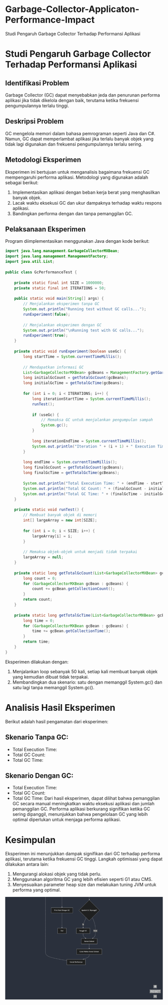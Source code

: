 # Garbage-Collector-Applicaton-Performance-Impact
Studi Pengaruh Garbage Collector Terhadap Performansi Aplikasi
# Studi Pengaruh Garbage Collector Terhadap Performansi Aplikasi

## Identifikasi Problem
Garbage Collector (GC) dapat menyebabkan jeda dan penurunan performa aplikasi jika tidak dikelola dengan baik, terutama ketika frekuensi pengumpulannya terlalu tinggi.

## Deskripsi Problem
GC mengelola memori dalam bahasa pemrograman seperti Java dan C#. Namun, GC dapat memperlambat aplikasi jika terlalu banyak objek yang tidak lagi digunakan dan frekuensi pengumpulannya terlalu sering.

## Metodologi Eksperimen
Eksperimen ini bertujuan untuk menganalisis bagaimana frekuensi GC mempengaruhi performa aplikasi. Metodologi yang digunakan adalah sebagai berikut:
1. Implementasikan aplikasi dengan beban kerja berat yang menghasilkan banyak objek.
2. Lacak waktu eksekusi GC dan ukur dampaknya terhadap waktu respons aplikasi.
3. Bandingkan performa dengan dan tanpa pemanggilan GC.

## Pelaksanaan Eksperimen
Program diimplementasikan menggunakan Java dengan kode berikut:

```java
import java.lang.management.GarbageCollectorMXBean;
import java.lang.management.ManagementFactory;
import java.util.List;

public class GcPerformanceTest {

    private static final int SIZE = 1000000;
    private static final int ITERATIONS = 50;

    public static void main(String[] args) {
        // Menjalankan eksperimen tanpa GC
        System.out.println("Running test without GC calls...");
        runExperiment(false);

        // Menjalankan eksperimen dengan GC
        System.out.println("\nRunning test with GC calls...");
        runExperiment(true);
    }

    private static void runExperiment(boolean useGc) {
        long startTime = System.currentTimeMillis();

        // Mendapatkan informasi GC
        List<GarbageCollectorMXBean> gcBeans = ManagementFactory.getGarbageCollectorMXBeans();
        long initialGcCount = getTotalGcCount(gcBeans);
        long initialGcTime = getTotalGcTime(gcBeans);

        for (int i = 0; i < ITERATIONS; i++) {
            long iterationStartTime = System.currentTimeMillis();
            runTest();

            if (useGc) {
                // Memaksa GC untuk menjalankan pengumpulan sampah
                System.gc();
            }

            long iterationEndTime = System.currentTimeMillis();
            System.out.println("Iteration " + (i + 1) + " Execution Time: " + (iterationEndTime - iterationStartTime) + " ms");
        }

        long endTime = System.currentTimeMillis();
        long finalGcCount = getTotalGcCount(gcBeans);
        long finalGcTime = getTotalGcTime(gcBeans);

        System.out.println("Total Execution Time: " + (endTime - startTime) + " ms");
        System.out.println("Total GC Count: " + (finalGcCount - initialGcCount));
        System.out.println("Total GC Time: " + (finalGcTime - initialGcTime) + " ms");
    }

    private static void runTest() {
        // Membuat banyak objek di memori
        int[] largeArray = new int[SIZE];

        for (int i = 0; i < SIZE; i++) {
            largeArray[i] = i;
        }

        // Memaksa objek-objek untuk menjadi tidak terpakai
        largeArray = null;
    }

    private static long getTotalGcCount(List<GarbageCollectorMXBean> gcBeans) {
        long count = 0;
        for (GarbageCollectorMXBean gcBean : gcBeans) {
            count += gcBean.getCollectionCount();
        }
        return count;
    }

    private static long getTotalGcTime(List<GarbageCollectorMXBean> gcBeans) {
        long time = 0;
        for (GarbageCollectorMXBean gcBean : gcBeans) {
            time += gcBean.getCollectionTime();
        }
        return time;
    }
}
```
Eksperimen dilakukan dengan:

1. Menjalankan loop sebanyak 50 kali, setiap kali membuat banyak objek yang kemudian dibuat tidak terpakai.
2. Membandingkan dua skenario: satu dengan memanggil System.gc() dan satu lagi tanpa memanggil System.gc().
   
# Analisis Hasil Eksperimen
Berikut adalah hasil pengamatan dari eksperimen:

## Skenario Tanpa GC:
- Total Execution Time: <Time in ms>
- Total GC Count: <GC Count>
- Total GC Time: <GC Time in ms>
## Skenario Dengan GC:
- Total Execution Time: <Time in ms>
- Total GC Count: <GC Count>
- Total GC Time: <GC Time in ms>
Dari hasil eksperimen, dapat dilihat bahwa pemanggilan GC secara manual meningkatkan waktu eksekusi aplikasi dan jumlah pemanggilan GC. Performa aplikasi berkurang signifikan ketika GC sering dipanggil, menunjukkan bahwa pengelolaan GC yang lebih optimal diperlukan untuk menjaga performa aplikasi.

# Kesimpulan
Eksperimen ini menunjukkan dampak signifikan dari GC terhadap performa aplikasi, terutama ketika frekuensi GC tinggi. Langkah optimisasi yang dapat dilakukan antara lain:
1. Mengurangi alokasi objek yang tidak perlu.
2. Menggunakan algoritma GC yang lebih efisien seperti G1 atau CMS.
3. Menyesuaikan parameter heap size dan melakukan tuning JVM untuk performa yang optimal.

![Alt text](mermaid-diagram-2024-09-06-075209.png)
